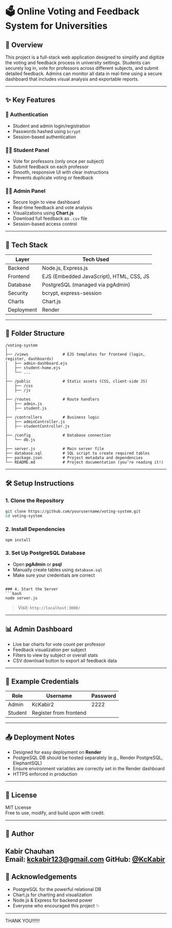 
# 🗳️ Online Voting and Feedback System for Universities

## 📌 Overview

This project is a full-stack web application designed to simplify and digitize the voting and feedback process in university settings. Students can securely log in, vote for professors across different subjects, and submit detailed feedback. Admins can monitor all data in real-time using a secure dashboard that includes visual analysis and exportable reports.

---

## ✨ Key Features

### 🔐 Authentication
- Student and admin login/registration
- Passwords hashed using `bcrypt`
- Session-based authentication

### 👨‍🎓 Student Panel
- Vote for professors (only once per subject)
- Submit feedback on each professor
- Smooth, responsive UI with clear instructions
- Prevents duplicate voting or feedback

### 👨‍💼 Admin Panel
- Secure login to view dashboard
- Real-time feedback and vote analysis
- Visualizations using **Chart.js**
- Download full feedback as `.csv` file
- Session-based access control

---

## 🧰 Tech Stack

| Layer      | Tech Used                      |
|------------|--------------------------------|
| Backend    | Node.js, Express.js            |
| Frontend   | EJS (Embedded JavaScript), HTML, CSS, JS |
| Database   | PostgreSQL (managed via pgAdmin) |
| Security   | bcrypt, express-session        |
| Charts     | Chart.js                       |
| Deployment | Render                         |

---

## 📁 Folder Structure

```
/voting-system
│
├── /views               # EJS templates for frontend (login, register, dashboards)
│   ├── admin-dashboard.ejs
│   ├── student-home.ejs
│   └── ...
│
├── /public              # Static assets (CSS, client-side JS)
│   ├── /css
│   ├── /js
│
├── /routes              # Route handlers
│   ├── admin.js
│   ├── student.js
│
├── /controllers         # Business logic
│   ├── adminController.js
│   ├── studentController.js
│
├── /config              # Database connection
│   └── db.js
│
├── server.js            # Main server file
├── database.sql         # SQL script to create required tables
├── package.json         # Project metadata and dependencies
└── README.md            # Project documentation (you’re reading it!)
```

---

## 🛠️ Setup Instructions

### 1. Clone the Repository
```bash
git clone https://github.com/yourusername/voting-system.git
cd voting-system
```

### 2. Install Dependencies
```bash
npm install
```

### 3. Set Up PostgreSQL Database
- Open **pgAdmin** or **psql**
- Manually create tables using `database.sql`
- Make sure your credentials are correct

```

### 4. Start the Server
```bash
node server.js
```

> Visit: `http://localhost:3000/`

---

## 📊 Admin Dashboard

- Live bar charts for vote count per professor
- Feedback visualization per subject
- Filters to view by subject or overall stats
- CSV download button to export all feedback data

---

## 🔐 Example Credentials

| Role    | Username | Password     |
|---------|----------|--------------|
| Admin   | KcKabir2   | 2222    |
| Student | Register from frontend |

---

## 📤 Deployment Notes

- Designed for easy deployment on **Render**
- PostgreSQL DB should be hosted separately (e.g., Render PostgreSQL, ElephantSQL)
- Ensure environment variables are correctly set in the Render dashboard
- HTTPS enforced in production

---

## 📃 License

MIT License  
Free to use, modify, and build upon with credit.

---

## 👤 Author

**Kabir Chauhan**  
Email: kckabir123@gmail.com
GitHub: [@KcKabir](https://github.com/KcKabir)  
---

## 🙌 Acknowledgements

- PostgreSQL for the powerful relational DB
- Chart.js for charting and visualization
- Node.js & Express for backend power
- Everyone who encouraged this project ✨

---
THANK YOU!!!!!!
